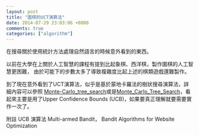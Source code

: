```yaml
---
layout: post
title: "圍棋的UCT演算法"
date: 2014-07-29 23:03:06 +0800
comments: true
categories: ["algorithm"]
---
```


在搜尋關於使用統計方法處理自然語言的時候意外看到的東西。

<!-- more -->

以前在大學在上關於人工智慧的課程有提到比起象棋、西洋棋，製作圍棋的人工智慧更困難，
由於可能下的步數太多了導致複雜度比起上述的棋類遊戲還難製作。

到了現在意外看到了UCT演算法，似乎是基於蒙地卡羅法的樹狀搜尋演算法，詳細內容可以參照
[Monte-Carlo_tree_search]或是[Monte_Carlo_Tree_Search]，看起來主要是用了Upper Confidence Bounds (UCB)，如果要真正理解就要需要實作一次了。


附註 UCB 演算法 Multi-armed Bandit，   Bandit Algorithms for Website Optimization


[Monte-Carlo_tree_search]:http://en.wikipedia.org/wiki/Monte-Carlo_tree_search
[Monte_Carlo_Tree_Search]:http://www.game.csie.ndhu.edu.tw/gamewiki/index.php/Monte_Carlo_Tree_Search



[BanditsBook]:https://github.com/johnmyleswhite/BanditsBook